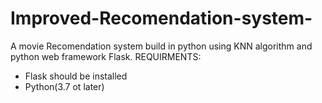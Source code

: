 # Improved-Recomendation-system-
A movie Recomendation system build in python using KNN algorithm and python web framework Flask.
REQUIRMENTS:
- Flask should be installed
- Python(3.7 ot later)
